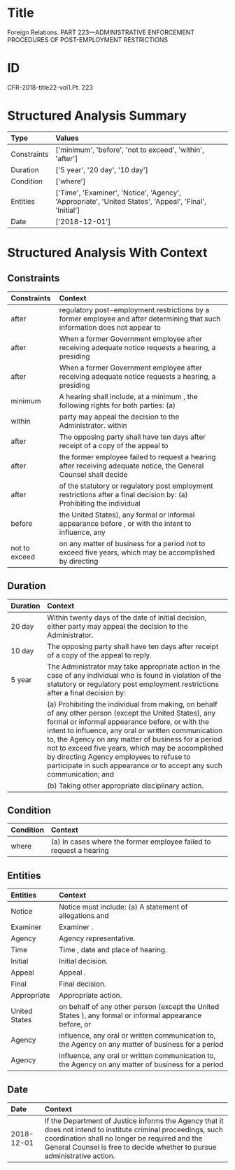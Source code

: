 # Title

 Foreign Relations. PART 223—ADMINISTRATIVE ENFORCEMENT PROCEDURES OF POST-EMPLOYMENT RESTRICTIONS


# ID

 CFR-2018-title22-vol1.Pt. 223


# Structured Analysis Summary

| Type        | Values                                                                                                 |
|:------------|:-------------------------------------------------------------------------------------------------------|
| Constraints | ['minimum', 'before', 'not to exceed', 'within', 'after']                                              |
| Duration    | ['5 year', '20 day', '10 day']                                                                         |
| Condition   | ['where']                                                                                              |
| Entities    | ['Time', 'Examiner', 'Notice', 'Agency', 'Appropriate', 'United States', 'Appeal', 'Final', 'Initial'] |
| Date        | ['2018-12-01']                                                                                         |


# Structured Analysis With Context

 


## Constraints

| Constraints   | Context                                                                                                                     |
|:--------------|:----------------------------------------------------------------------------------------------------------------------------|
| after         | regulatory post-employment restrictions by a former employee and after determining that such information does not appear to |
| after         | When a former Government employee  after receiving adequate notice requests a hearing, a presiding                          |
| after         | When a former Government employee  after receiving adequate notice requests a hearing, a presiding                          |
| minimum       | A hearing shall include, at a  minimum , the following rights for both parties: (a)                                         |
| within        | party may appeal the decision to the Administrator. within                                                                  |
| after         | The opposing party shall have ten days  after receipt of a copy of the appeal to                                            |
| after         | the former employee failed to request a hearing after receiving adequate notice, the General Counsel shall decide           |
| after         | of the statutory or regulatory post employment restrictions after a final decision by: (a) Prohibiting the individual       |
| before        | the United States), any formal or informal appearance before , or with the intent to influence, any                         |
| not to exceed | on any matter of business for a period not to exceed five years, which may be accomplished by directing                     |


## Duration

| Duration   | Context                                                                                                                                                                                                                                                                                                                                                                                                                                                   |
|:-----------|:----------------------------------------------------------------------------------------------------------------------------------------------------------------------------------------------------------------------------------------------------------------------------------------------------------------------------------------------------------------------------------------------------------------------------------------------------------|
| 20 day     | Within twenty days of the date of initial decision, either party may appeal the decision to the Administrator.                                                                                                                                                                                                                                                                                                                                            |
| 10 day     | The opposing party shall have ten days after receipt of a copy of the appeal to reply.                                                                                                                                                                                                                                                                                                                                                                    |
| 5 year     | The Administrator may take appropriate action in the case of any individual who is found in violation of the statutory or regulatory post employment restrictions after a final decision by:                                                                                                                                                                                                                                                              |
|            |           (a) Prohibiting the individual from making, on behalf of any other person (except the United States), any formal or informal appearance before, or with the intent to influence, any oral or written communication to, the Agency on any matter of business for a period not to exceed five years, which may be accomplished by directing Agency employees to refuse to participate in such appearance or to accept any such communication; and |
|            |           (b) Taking other appropriate disciplinary action.                                                                                                                                                                                                                                                                                                                                                                                               |


## Condition

| Condition   | Context                                                             |
|:------------|:--------------------------------------------------------------------|
| where       | (a) In cases  where the former employee failed to request a hearing |


## Entities

| Entities      | Context                                                                                                 |
|:--------------|:--------------------------------------------------------------------------------------------------------|
| Notice        | Notice must include: (a) A statement of allegations and                                                 |
| Examiner      | Examiner .                                                                                              |
| Agency        | Agency  representative.                                                                                 |
| Time          | Time , date and place of hearing.                                                                       |
| Initial       | Initial  decision.                                                                                      |
| Appeal        | Appeal .                                                                                                |
| Final         | Final  decision.                                                                                        |
| Appropriate   | Appropriate  action.                                                                                    |
| United States | on behalf of any other person (except the United States ), any formal or informal appearance before, or |
| Agency        | influence, any oral or written communication to, the Agency on any matter of business for a period      |
| Agency        | influence, any oral or written communication to, the Agency on any matter of business for a period      |


## Date

| Date       | Context                                                                                                                                                                                                                                     |
|:-----------|:--------------------------------------------------------------------------------------------------------------------------------------------------------------------------------------------------------------------------------------------|
| 2018-12-01 | If the Department of Justice informs the Agency that it does not intend to institute criminal proceedings, such coordination shall no longer be required and the General Counsel is free to decide whether to pursue administrative action. |


